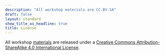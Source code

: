 ```yaml
---
description: "All workshop materials are CC-BY-SA"
draft: false
layout: standard
show_title_as_headline: true
title: License
---
```


All workshop [materials](/) are released under a [Creative Commons Attribution-ShareAlike 4.0 International License](http://creativecommons.org/licenses/by-sa/4.0/).

<center>
<i class="fab fa-creative-commons fa-2x"></i><i class="fab fa-creative-commons-by fa-2x"></i><i class="fab fa-creative-commons-sa fa-2x"></i>
</center>
